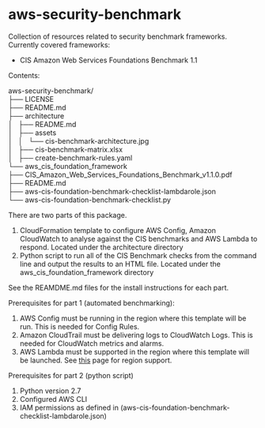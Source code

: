 # aws-security-benchmark
Collection of resources related to security benchmark frameworks.
Currently covered frameworks:
- CIS Amazon Web Services Foundations Benchmark 1.1

Contents:

aws-security-benchmark/ <br/>
├── LICENSE <br/>
├── README.md <br/>
├── architecture <br/>
│   ├── README.md <br/>
│   ├── assets <br/>
│   │   └── cis-benchmark-architecture.jpg <br/>
│   ├── cis-benchmark-matrix.xlsx <br/>
│   ├── create-benchmark-rules.yaml <br/>
└── aws_cis_foundation_framework <br/>
    ├── CIS_Amazon_Web_Services_Foundations_Benchmark_v1.1.0.pdf <br/>
    ├── README.md <br/>
    ├── aws-cis-foundation-benchmark-checklist-lambdarole.json <br/>
    └── aws-cis-foundation-benchmark-checklist.py <br/>

There are two parts of this package.

1. CloudFormation template to configure AWS Config, Amazon CloudWatch to analyse against the CIS benchmarks and AWS Lambda to respond. Located under the architecture directory
2. Python script to run all of the CIS Benchmark checks from the command line and output the results to an HTML file. Located under the aws_cis_foundation_framework directory

See the REAMDME.md files for the install instructions for each part.

Prerequisites for part 1 (automated benchmarking):

1. AWS Config must be running in the region where this template will be run. This is needed for Config Rules.
2. Amazon CloudTrail must be delivering logs to CloudWatch Logs. This is needed for CloudWatch metrics and alarms.
3. AWS Lambda must be supported in the region where this template will be launched. See [this](https://aws.amazon.com/about-aws/global-infrastructure/regional-product-services/) page for region support.

Prerequisites for part 2 (python script)

1. Python version 2.7
2. Configured AWS CLI
3. IAM permissions as defined in (aws-cis-foundation-benchmark-checklist-lambdarole.json)

